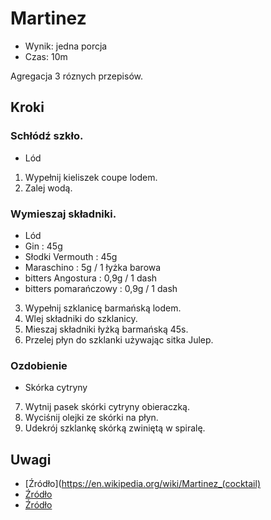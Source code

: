 # Martinez

- Wynik: jedna porcja
- Czas: 10m

Agregacja 3 róznych przepisów.

## Kroki

### Schłódź szkło.

- Lód

1. Wypełnij kieliszek coupe lodem.
2. Zalej wodą.

### Wymieszaj składniki.

- Lód
- Gin : 45g
- Słodki Vermouth : 45g
- Maraschino : 5g / 1 łyżka barowa
- bitters Angostura : 0,9g / 1 dash
- bitters pomarańczowy : 0,9g / 1 dash

3. Wypełnij szklanicę barmańską lodem.
4. Wlej składniki do szklanicy.
5. Mieszaj składniki łyżką barmańską 45s.
6. Przelej płyn do szklanki używając sitka Julep.

### Ozdobienie

- Skórka cytryny

7. Wytnij pasek skórki cytryny obieraczką.
8. Wyciśnij olejki ze skórki na płyn.
9. Udekrój szklankę skórką zwiniętą w spiralę.

## Uwagi
- [Źródło](https://en.wikipedia.org/wiki/Martinez_(cocktail)
- [Źródło](https://www.liquor.com/recipes/martinez/)
- [Źródło](https://www.cocktailchemistrylab.com/home/martinez)
